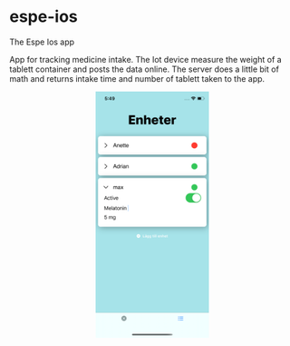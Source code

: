 # espe-ios
The Espe Ios app

App for tracking medicine intake. The Iot device measure the weight of a tablett container and posts the data online.
The server does a little bit of math and returns intake time and number of tablett taken to the app.

<p align="center">
  <img src="EspeIOS/Assets.xcassets/ScreenshotDevices.imageset/ScreenshotDevices.png" width="200">
</p>


